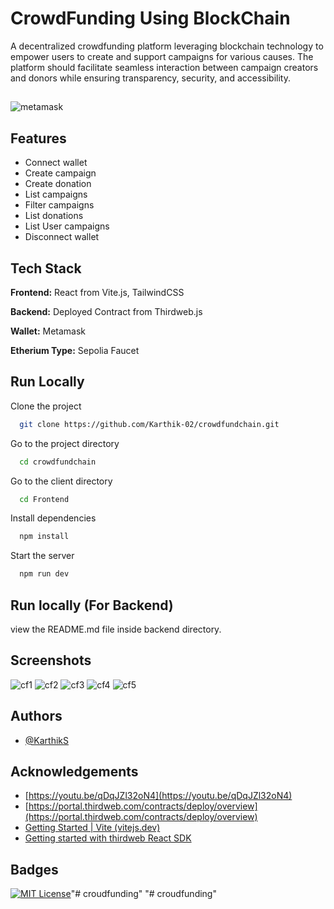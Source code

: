 # CrowdFunding Using BlockChain
A decentralized crowdfunding platform leveraging blockchain technology to empower users to create and support campaigns for various causes. The platform should facilitate seamless interaction between campaign creators and donors while ensuring transparency, security, and accessibility.

## 

![metamask](https://1000logos.net/wp-content/uploads/2022/05/MetaMask-Symbol-1536x864.png)


## Features

- Connect wallet
- Create campaign
- Create donation
- List campaigns
- Filter campaigns
- List donations
- List User campaigns
- Disconnect wallet

## Tech Stack

**Frontend:** React from Vite.js, TailwindCSS

**Backend:** Deployed Contract from Thirdweb.js

**Wallet:** Metamask

**Etherium Type:** Sepolia Faucet

## Run Locally

Clone the project

```bash
  git clone https://github.com/Karthik-02/crowdfundchain.git
```

Go to the project directory

```bash
  cd crowdfundchain
```
Go to the client directory

```bash
  cd Frontend
```

Install dependencies

```bash
  npm install
```

Start the server

```bash
  npm run dev
```
## Run locally (For Backend) 
view the README.md file inside backend directory.

## Screenshots
![cf1](https://github.com/Karthik-02/crowdfundchain/assets/81423983/b1cf6255-7c9e-4929-b481-329ba2752629)
![cf2](https://github.com/Karthik-02/crowdfundchain/assets/81423983/cef14e30-33a1-4d3d-ae7a-aae7266eafec)
![cf3](https://github.com/Karthik-02/crowdfundchain/assets/81423983/c1545a46-c5bc-4ee9-b23b-eed452ca7178)
![cf4](https://github.com/Karthik-02/crowdfundchain/assets/81423983/a94e190b-105d-4be6-afdf-440be6f50b53)
![cf5](https://github.com/Karthik-02/crowdfundchain/assets/81423983/91c20539-0109-498c-b778-b72ebd7cc57c)

## Authors
- [@KarthikS](https://www.github.com/Karthik-02)

## Acknowledgements

 - [https://youtu.be/qDqJZl32oN4](https://youtu.be/qDqJZl32oN4)
 - [https://portal.thirdweb.com/contracts/deploy/overview](https://portal.thirdweb.com/contracts/deploy/overview)
 - [Getting Started | Vite (vitejs.dev)](https://vitejs.dev/guide/)
 - [Getting started with thirdweb React SDK](https://portal.thirdweb.com/react/v4/getting-started)


  
## Badges
[![MIT License](https://img.shields.io/badge/License-MIT-green.svg)](https://choosealicense.com/licenses/mit/)"# croudfunding" 
"# croudfunding" 
